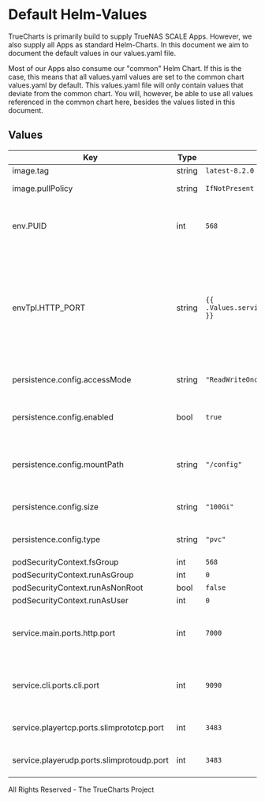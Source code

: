 # Default Helm-Values

TrueCharts is primarily build to supply TrueNAS SCALE Apps.
However, we also supply all Apps as standard Helm-Charts. In this document we aim to document the default values in our values.yaml file.

Most of our Apps also consume our "common" Helm Chart.
If this is the case, this means that all values.yaml values are set to the common chart values.yaml by default. This values.yaml file will only contain values that deviate from the common chart.
You will, however, be able to use all values referenced in the common chart here, besides the values listed in this document.

## Values

| Key | Type | Default | Description |
| ----| ---- | ------- | ----------- |
| image.tag | string | `latest-8.2.0` | Image tag. |
| image.pullPolicy | string | `IfNotPresent` | Image pull policy |
| env.PUID | int | `568` | The User ID the Logitech Server Application should use |
| envTpl.HTTP_PORT | string | `{{ .Values.service.main.ports.main.http }}` | Port to host the web service on. This will be the internal container port exposed and needs to be the same as the node port. |
| persistence.config.accessMode | string | `"ReadWriteOnce"` | Persistence access modes |
| persistence.config.enabled | bool | `true` | Use persistent volume to store config |
| persistence.config.mountPath | string | `"/config"` | Path inside the container for configuration data |
| persistence.config.size | string | `"100Gi"` | Size of persistent volume claim |
| persistence.config.type | string | `"pvc"` | Type of persistent volume |
| podSecurityContext.fsGroup | int | `568` |  |
| podSecurityContext.runAsGroup | int | `0` |  |
| podSecurityContext.runAsNonRoot | bool | `false` |  |
| podSecurityContext.runAsUser | int | `0` |  |
| service.main.ports.http.port | int | `7000` | Port used by the portal and hardware players |
| service.cli.ports.cli.port | int | `9090` | Port used by the portal and hardware players |
| service.playertcp.ports.slimprototcp.port | int | `3483` | Port used by the hardware players |
| service.playerudp.ports.slimprotoudp.port | int | `3483` | Port used by the hardware players |


All Rights Reserved - The TrueCharts Project
